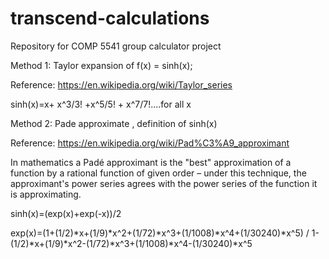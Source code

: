 # transcend-calculations
Repository for COMP 5541 group calculator project

Method 1: Taylor expansion of f(x) = sinh(x);

Reference: https://en.wikipedia.org/wiki/Taylor_series

sinh(x)=x+ x^3/3! +x^5/5! + x^7/7!....for all x

Method 2: Pade approximate , definition of sinh(x)

Reference: https://en.wikipedia.org/wiki/Pad%C3%A9_approximant

In mathematics a Padé approximant is the "best" approximation of a function by a rational function of given order – under this technique, the approximant's power series agrees with the power series of the function it is approximating.

sinh(x)=(exp(x)+exp(-x))/2

exp(x)=(1+(1/2)*x+(1/9)*x^2+(1/72)*x^3+(1/1008)*x^4+(1/30240)*x^5)   /   1-(1/2)*x+(1/9)*x^2-(1/72)*x^3+(1/1008)*x^4-(1/30240)*x^5

